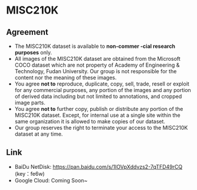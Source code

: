 # MISC210K
## Agreement
- The MISC210K dataset is available to **non-commer -cial research purposes** only.
- All images of the MISC210K dataset are obtained from the Microsoft COCO dataset which are not property of Academy of Engineering \& Technology, Fudan University. Our group is not responsible for the content nor the meaning of these images.
- You agree **not to** reproduce, duplicate, copy, sell, trade, resell or exploit for any commercial purposes, any portion of the images and any portion of derived data including but not limited to annotations, and cropped image parts.  
- You agree **not to** further copy, publish or distribute any portion of the MISC210K dataset. Except, for internal use at a single site within the same organization it is allowed to make copies of our dataset.
- Our group reserves the right to terminate your access to the MISC210K dataset at any time.

## Link
- BaiDu NetDisk: https://pan.baidu.com/s/1IOVpXddvzs2-7qTFD49rCQ (key：fe6w)
- Google Cloud: Coming Soon~

